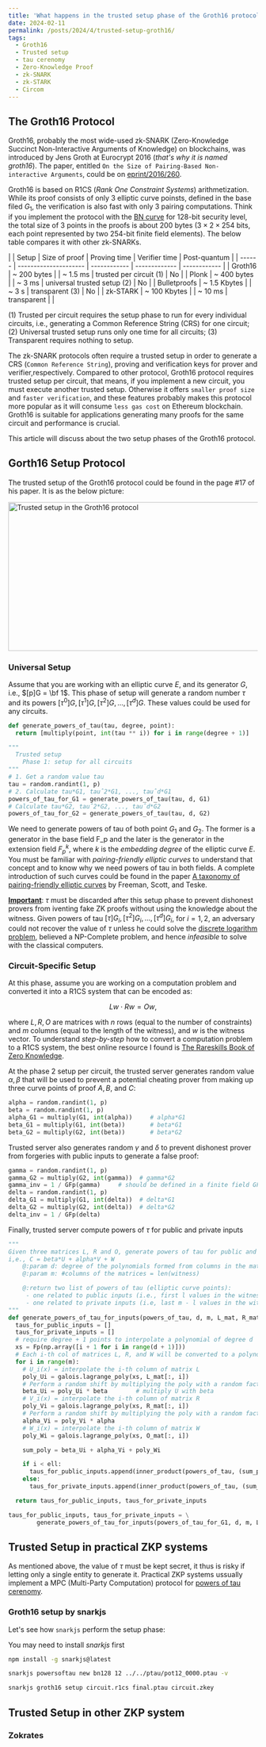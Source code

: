 ```yaml
---
title: 'What happens in the trusted setup phase of the Groth16 protocol'
date: 2024-02-11
permalink: /posts/2024/4/trusted-setup-groth16/
tags:
  - Groth16
  - Trusted setup
  - tau cerenomy  
  - Zero-Knowledge Proof
  - zk-SNARK
  - zk-STARK
  - Circom
---
```


## The Groth16 Protocol
Groth16, probably the most wide-used zk-SNARK (Zero-Knowledge Succinct Non-Interactive Arguments of Knowledge) on blockchains, was introduced by Jens Groth at Eurocrypt 2016 (*that's why it is named groth16*). The paper, entitled `On the Size of Pairing-Based Non-interactive Arguments`, could be on [eprint/2016/260](https://eprint.iacr.org/2016/260.pdf).

Groth16 is based on R1CS (*Rank One Constraint Systems*) arithmetization. While its proof consists of only 3 elliptic curve poinsts, defined in the base filed $G_1$, the verification is also fast with only 3 pairing computations. Think if you implement the protocol with the [BN curve](https://eprint.iacr.org/2005/133.pdf) for $128$-bit security level, the total size of 3 points in the proofs is about $200$ bytes ($3 \times 2 \times 254$ bits, each point represented by two 254-bit finite field elements). 
The below table compares it with other zk-SNARKs. 

|        | Setup | Size of proof | Proving time | Verifier time | Post-quantum |
| ------ | --------------------- | ------------ | ------------- | ------------ |
| Groth16 | ~ 200 bytes |       | ~ 1.5 ms | trusted per circuit (1) | No | 
| Plonk | ~ 400 bytes |       | ~ 3 ms | universal trusted setup (2) | No | 
| Bulletproofs | ~ 1.5 Kbytes |       | ~ 3 s | transparent (3) | No | 
| zk-STARK | ~ 100 Kbytes |       | ~ 10 ms | transparent |  | 

(1) Trusted per circuit requires the setup phase to run for every individual circuits, i.e., generating a Common Reference String (CRS) for one circuit; (2) Universal trusted setup runs only one time for all circuits; (3) Transparent requires nothing to setup.  

The zk-SNARK protocols often require a trusted setup in order to generate a CRS (`Common Reference String`), proving and verification keys for prover and verifier,respectively. Compared to other protocol, Groth16 protocol requires trusted setup per circuit, that means, if you implement a new circuit, you must execute another trusted setup. Otherwise it offers `smaller proof size` and `faster verification`, and these features probably makes this protocol more popular as it will consume `less gas cost` on Ethereum blockchain. Groth16 is suitable for applications generating many proofs for the same circuit and performance is crucial. 


This article will discuss about the two setup phases of the Groth16 protocol. 

## Gorth16 Setup Protocol

The trusted setup of the Groth16 protocol could be found in the page #17 of his paper. It is as the below picture:

<img src="http://dple.github.io/images/groth16setup.png" 
  alt="Trusted setup in the Groth16 protocol" 
  width="1000" 
  height="300" 
  style="display: block; margin: 0 auto" />


### Universal Setup

Assume that you are working with an elliptic curve $E$, and its generator $G$, i.e., $[p]G = \bf 1$.  This phase of setup will generate a random number $\tau$ and its powers $[\tau^0]G, [\tau^1]G, [\tau^2]G, ..., [\tau^d]G$. These values could be used for any circuits. 

```python
def generate_powers_of_tau(tau, degree, point):
  return [multiply(point, int(tau ** i)) for i in range(degree + 1)]

"""
  Trusted setup
    Phase 1: setup for all circuits
"""
# 1. Get a random value tau
tau = random.randint(1, p)  
# 2. Calculate tau*G1, tauˆ2*G1, ..., tauˆd*G1
powers_of_tau_for_G1 = generate_powers_of_tau(tau, d, G1)
# Calculate tau*G2, tauˆ2*G2, ..., tauˆd*G2
powers_of_tau_for_G2 = generate_powers_of_tau(tau, d, G2)
```

We need to generate powers of tau of both point $G_1$ and $G_2$. The former is a generator in the base field F_p and the later is the generator in the extension field $F_p^{k}$, where $k$ is the *embedding degree* of the elliptic curve $E$. You must be familiar with *pairing-friendly elliptic curves* to understand that concept and to know why we need powers of tau in both fields. A complete introduction of such curves could be found in the paper [A taxonomy of pairing-friendly elliptic curves](https://eprint.iacr.org/2006/372) by Freeman, Scott, and Teske. 

<ins>**Important**</ins>: $\tau$ must be discarded after this setup phase to prevent dishonest provers from iventing fake ZK proofs without using the knowledge about the witness. Given powers of tau $[\tau]G_i, [\tau^2]G_i, ..., [\tau^d]G_i$, for $i = 1, 2$, an adversary could not recover the value of $\tau$ unless he could solve the [discrete logarithm problem](https://en.wikipedia.org/wiki/Discrete_logarithm), believed a NP-Complete problem, and hence *infeasible* to solve with the classical computers. 


### Circuit-Specific Setup
At this phase, assume you are working on a computation problem and converted it into a R1CS system that can be encoded as:

$$Lw \cdot Rw = Ow,$$

where $L, R, O$ are matrices with $n$ rows (equal to the number of constraints) and $m$ columns (equal to the length of the witness), and $w$ is the witness vector. To understand *step-by-step* how to convert a computation problem to a R1CS system, the best online resource I found is [The Rareskills Book of Zero Knowledge](https://www.rareskills.io/zk-book). 


At the phase 2 setup per circuit, the trusted server generates random value $\alpha, \beta$ that will be used to prevent a potential cheating prover from making up three curve points of proof $A, B$, and $C$:


```python
alpha = random.randint(1, p)
beta = random.randint(1, p)
alpha_G1 = multiply(G1, int(alpha))     # alpha*G1
beta_G1 = multiply(G1, int(beta))       # beta*G1
beta_G2 = multiply(G2, int(beta))       # beta*G2
```

Trusted server also generates random $\gamma$ and $\delta$ to prevent dishonest prover from forgeries with public inputs to generate a false proof:

```python
gamma = random.randint(1, p)
gamma_G2 = multiply(G2, int(gamma))  # gamma*G2
gamma_inv = 1 / GFp(gamma)     # should be defined in a finite field GF(p)     
delta = random.randint(1, p)
delta_G1 = multiply(G1, int(delta))  # delta*G1
delta_G2 = multiply(G2, int(delta))  # delta*G2
delta_inv = 1 / GFp(delta)
```

Finally, trusted server compute powers of $\tau$ for public and private inputs

```python
"""
Given three matrices L, R and O, generate powers of tau for public and private input, 
i,e., C = beta*U + alpha*V + W
    @:param d: degree of the polynomials formed from columns in the matrices, d = n - 1, where n = #rows
    @:param m: #columns of the matrices = len(witness)

    @:return two list of powers of tau (elliptic curve points):
     - one related to public inputs (i.e., first l values in the witness vector) will be for verifier
     - one related to private inputs (i.e, last m - l values in the witness vector) will be for prover
"""
def generate_powers_of_tau_for_inputs(powers_of_tau, d, m, L_mat, R_mat, O_mat, alpha, beta, ell, gamma_inv, delta_inv):
  taus_for_public_inputs = []
  taus_for_private_inputs = []
  # require degree + 1 points to interpolate a polynomial of degree d
  xs = Fp(np.array([i + 1 for i in range(d + 1)]))
  # Each i-th col of matrices L, R, and W will be converted to a polynomial U_i(x), V_i(x) and W_i(x)
  for i in range(m):
    # U_i(x) = interpolate the i-th column of matrix L
    poly_Ui = galois.lagrange_poly(xs, L_mat[:, i])
    # Perform a random shift by multiplying the poly with a random factor beta
    beta_Ui = poly_Ui * beta        # multiply U with beta
    # V_i(x) = interpolate the i-th column of matrix R
    poly_Vi = galois.lagrange_poly(xs, R_mat[:, i])
    # Perform a random shift by multiplying the poly with a random factor alpha
    alpha_Vi = poly_Vi * alpha
    # W_i(x) = interpolate the i-th column of matrix W
    poly_Wi = galois.lagrange_poly(xs, O_mat[:, i])

    sum_poly = beta_Ui + alpha_Vi + poly_Wi

    if i < ell:
      taus_for_public_inputs.append(inner_product(powers_of_tau, (sum_poly.coeffs[::-1]) * gamma_inv))
    else:
      taus_for_private_inputs.append(inner_product(powers_of_tau, (sum_poly.coeffs[::-1]) * delta_inv))

  return taus_for_public_inputs, taus_for_private_inputs

taus_for_public_inputs, taus_for_private_inputs = \
        generate_powers_of_tau_for_inputs(powers_of_tau_for_G1, d, m, L, R, O, alpha, beta, ell, gamma_inv, delta_inv)

```


## Trusted Setup in practical ZKP systems

As mentioned above, the value of $\tau$ must be kept secret, it thus is risky if letting only a single entity to generate it. Practical ZKP systems ussually implement a MPC (Multi-Party Computation) protocol for [powers of tau cerenomy](https://medium.com/coinmonks/announcing-the-perpetual-powers-of-tau-ceremony-to-benefit-all-zk-snark-projects-c3da86af8377).  


### Groth16 setup by snarkjs

Let's see how `snarkjs` perform the setup phase:

You may need to install *snarkjs* first

```sh
npm install -g snarkjs@latest
```

```sh
snarkjs powersoftau new bn128 12 ../../ptau/pot12_0000.ptau -v
```

```sh
snarkjs groth16 setup circuit.r1cs final.ptau circuit.zkey
```

### 


## Trusted Setup in other ZKP system

### Zokrates



### 